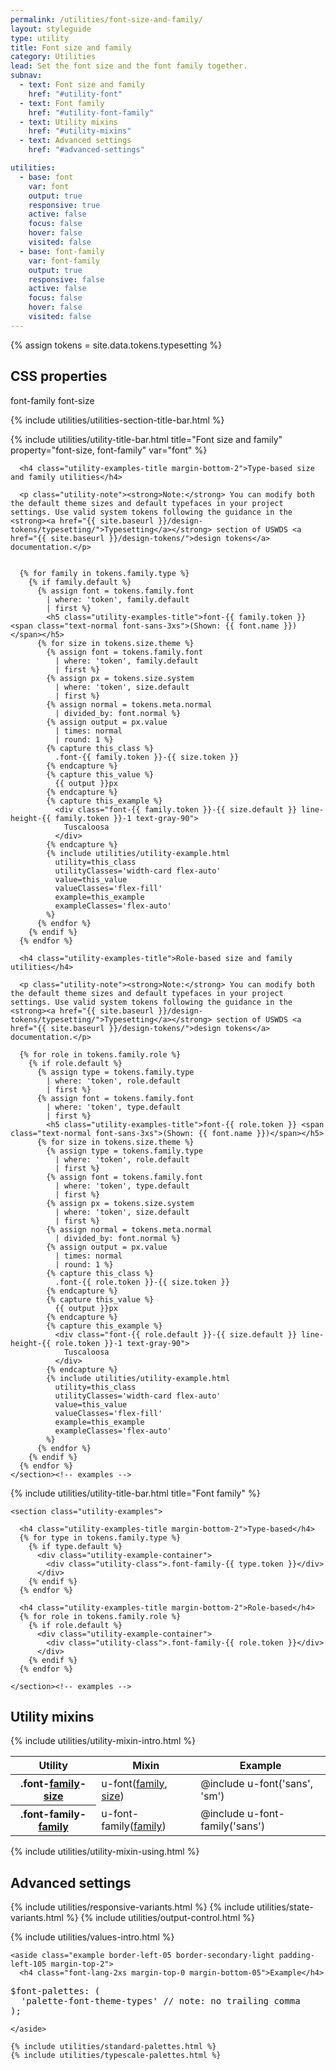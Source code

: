 ```yaml
---
permalink: /utilities/font-size-and-family/
layout: styleguide
type: utility
title: Font size and family
category: Utilities
lead: Set the font size and the font family together.
subnav:
  - text: Font size and family
    href: "#utility-font"
  - text: Font family
    href: "#utility-font-family"
  - text: Utility mixins
    href: "#utility-mixins"
  - text: Advanced settings
    href: "#advanced-settings"

utilities:
  - base: font
    var: font
    output: true
    responsive: true
    active: false
    focus: false
    hover: false
    visited: false
  - base: font-family
    var: font-family
    output: true
    responsive: false
    active: false
    focus: false
    hover: false
    visited: false
---
```


{% assign tokens = site.data.tokens.typesetting %}

<div class="utilities-properties">
  <h2 class="utilities-property-title">CSS properties</h2>
  <div class="margin-top-1">
    <span class="property utilities-property">font-family</span>
    <span class="property utilities-property">font-size</span>
  </div>
</div>

<section class="utilities-section">

{% include utilities/utilities-section-title-bar.html %}

  <section class="utility" id="utility-font">
    {% include utilities/utility-title-bar.html
      title="Font size and family"
      property="font-size, font-family"
      var="font"
    %}
    <section class="utility-examples">

      <h4 class="utility-examples-title margin-bottom-2">Type-based size and family utilities</h4>

      <p class="utility-note"><strong>Note:</strong> You can modify both the default theme sizes and default typefaces in your project settings. Use valid system tokens following the guidance in the <strong><a href="{{ site.baseurl }}/design-tokens/typesetting/">Typesetting</a></strong> section of USWDS <a href="{{ site.baseurl }}/design-tokens/">design tokens</a> documentation.</p>


      {% for family in tokens.family.type %}
        {% if family.default %}
          {% assign font = tokens.family.font
            | where: 'token', family.default
            | first %}
            <h5 class="utility-examples-title">font-{{ family.token }} <span class="text-normal font-sans-3xs">(Shown: {{ font.name }})</span></h5>
          {% for size in tokens.size.theme %}
            {% assign font = tokens.family.font
              | where: 'token', family.default
              | first %}
            {% assign px = tokens.size.system
              | where: 'token', size.default
              | first %}
            {% assign normal = tokens.meta.normal
              | divided_by: font.normal %}
            {% assign output = px.value
              | times: normal
              | round: 1 %}
            {% capture this_class %}
              .font-{{ family.token }}-{{ size.token }}
            {% endcapture %}
            {% capture this_value %}
              {{ output }}px
            {% endcapture %}
            {% capture this_example %}
              <div class="font-{{ family.token }}-{{ size.default }} line-height-{{ family.token }}-1 text-gray-90">
                Tuscaloosa
              </div>
            {% endcapture %}
            {% include utilities/utility-example.html
              utility=this_class
              utilityClasses='width-card flex-auto'
              value=this_value
              valueClasses='flex-fill'
              example=this_example
              exampleClasses='flex-auto'
            %}
          {% endfor %}
        {% endif %}
      {% endfor %}

      <h4 class="utility-examples-title">Role-based size and family utilities</h4>

      <p class="utility-note"><strong>Note:</strong> You can modify both the default theme sizes and default typefaces in your project settings. Use valid system tokens following the guidance in the <strong><a href="{{ site.baseurl }}/design-tokens/typesetting/">Typesetting</a></strong> section of USWDS <a href="{{ site.baseurl }}/design-tokens/">design tokens</a> documentation.</p>

      {% for role in tokens.family.role %}
        {% if role.default %}
          {% assign type = tokens.family.type
            | where: 'token', role.default
            | first %}
          {% assign font = tokens.family.font
            | where: 'token', type.default
            | first %}
            <h5 class="utility-examples-title">font-{{ role.token }} <span class="text-normal font-sans-3xs">(Shown: {{ font.name }})</span></h5>
          {% for size in tokens.size.theme %}
            {% assign type = tokens.family.type
              | where: 'token', role.default
              | first %}
            {% assign font = tokens.family.font
              | where: 'token', type.default
              | first %}
            {% assign px = tokens.size.system
              | where: 'token', size.default
              | first %}
            {% assign normal = tokens.meta.normal
              | divided_by: font.normal %}
            {% assign output = px.value
              | times: normal
              | round: 1 %}
            {% capture this_class %}
              .font-{{ role.token }}-{{ size.token }}
            {% endcapture %}
            {% capture this_value %}
              {{ output }}px
            {% endcapture %}
            {% capture this_example %}
              <div class="font-{{ role.default }}-{{ size.default }} line-height-{{ role.token }}-1 text-gray-90">
                Tuscaloosa
              </div>
            {% endcapture %}
            {% include utilities/utility-example.html
              utility=this_class
              utilityClasses='width-card flex-auto'
              value=this_value
              valueClasses='flex-fill'
              example=this_example
              exampleClasses='flex-auto'
            %}
          {% endfor %}
        {% endif %}
      {% endfor %}
    </section><!-- examples -->

  </section><!-- utility -->

  <section class="utility" id="utility-font-family">
    {% include utilities/utility-title-bar.html
      title="Font family"
    %}

    <section class="utility-examples">

      <h4 class="utility-examples-title margin-bottom-2">Type-based</h4>
      {% for type in tokens.family.type %}
        {% if type.default %}
          <div class="utility-example-container">
            <div class="utility-class">.font-family-{{ type.token }}</div>
          </div>
        {% endif %}
      {% endfor %}

      <h4 class="utility-examples-title margin-bottom-2">Role-based</h4>
      {% for role in tokens.family.role %}
        {% if role.default %}
          <div class="utility-example-container">
            <div class="utility-class">.font-family-{{ role.token }}</div>
          </div>
        {% endif %}
      {% endfor %}

    </section><!-- examples -->

  </section><!-- utility -->
</section><!-- utilities -->

<section id="utility-mixins" class="padding-top-4">
  <h2 class="site-h2 margin-y-0">Utility mixins</h2>
  {% include utilities/utility-mixin-intro.html %}

  <table class="usa-table--borderless site-table-responsive site-table-simple">
    <thead>
      <tr>
        <th scope="col" class="tablet:maxw-card-lg">Utility</th>
        <th scope="col">Mixin</th>
        <th scope="col">Example</th>
      </tr>
    </thead>
    <tbody class="font-mono-2xs">
      <tr>
        <th scope="row" data-title="Utility" class="tablet:text-no-wrap tablet:maxw-card-lg">
          <span class="text-normal">
            .font-<a href="{{ site.baseurl }}/design-tokens/typesetting/font-family/" class="token">family</a>-<a href="{{ site.baseurl }}/design-tokens/typesetting/font-size/" class="token">size</a>
          </span>
        </th>
        <td data-title="Mixin">
          <span>
            u-font(<a href="{{ site.baseurl }}/design-tokens/typesetting/font-family/" class="token">family</a>, <a href="{{ site.baseurl }}/design-tokens/typesetting/font-size/" class="token">size</a>)
          </span>
        </td>
        <td data-title="Example">
          <span>
            @include u-font('sans', 'sm')
          </span>
        </td>
      </tr>
      <tr>
        <th scope="row" data-title="Utility" class="tablet:text-no-wrap tablet:maxw-card-lg">
          <span class="text-normal">
            .font-family-<a href="{{ site.baseurl }}/design-tokens/typesetting/font-family/" class="token">family</a>
          </span>
        </th>
        <td data-title="Mixin">
          <span>
            u-font-family(<a href="{{ site.baseurl }}/design-tokens/typesetting/font-family/" class="token">family</a>)
          </span>
        </td>
        <td data-title="Example">
          <span>
            @include u-font-family('sans')
          </span>
        </td>
      </tr>
    </tbody>
  </table>

{% include utilities/utility-mixin-using.html %}

</section>

<section id="advanced-settings" class="padding-top-4">
  <h2 class="site-h2 margin-y-0">Advanced settings</h2>

{% include utilities/responsive-variants.html %}
{% include utilities/state-variants.html %}
{% include utilities/output-control.html %}

  <section class="utilities-section margin-top-6">
    {% include utilities/values-intro.html %}

    <aside class="example border-left-05 border-secondary-light padding-left-105 margin-top-2">
      <h4 class="font-lang-2xs margin-top-0 margin-bottom-05">Example</h4>

<pre class="font-mono-xs margin-0 padding-0 bg-transparent">
$font-palettes: (
  'palette-font-theme-types' // note: no trailing comma
);
</pre>

    </aside>

    {% include utilities/standard-palettes.html %}
    {% include utilities/typescale-palettes.html %}

  </section>
</section>
